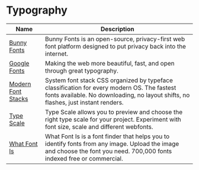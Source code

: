 # Typography

| Name | Description |
| --- | --- |
| [Bunny Fonts](https://fonts.bunny.net/) | Bunny Fonts is an open-source, privacy-first web font platform designed to put privacy back into the internet. |
| [Google Fonts](https://fonts.google.com/) | Making the web more beautiful, fast, and open through great typography. |
| [Modern Font Stacks](https://modernfontstacks.com/) | System font stack CSS organized by typeface classification for every modern OS. The fastest fonts available. No downloading, no layout shifts, no flashes, just instant renders. |
| [Type Scale](https://type-scale.com/) | Type Scale allows you to preview and choose the right type scale for your project. Experiment with font size, scale and different webfonts. |
| [What Font Is](https://www.whatfontis.com/) | What Font Is is a font finder that helps you to identify fonts from any image. Upload the image and choose the font you need. 700,000 fonts indexed free or commercial. |
